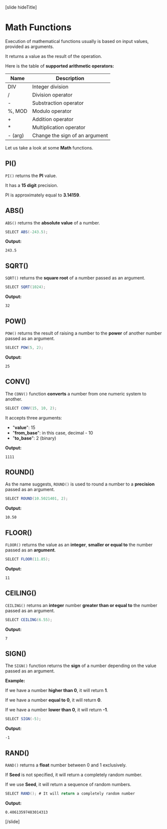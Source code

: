 [slide hideTitle]

# Math Functions

Execution of mathematical functions usually is based on input values, provided as arguments.

It returns a value as the result of the operation.

Here is the table of **supported arithmetic operators:**

| Name | Description |
| --- | --- |
| DIV | Integer division |
| / | Division operator |
| - | Substraction operator |
| %, MOD | Modulo operator |
| + | Addition operator |
| * | Multiplication operator | 
| - (arg) | Change the sign of an argument |

Let us take a look at some **Math** functions.

## PI()

`PI()` returns the **PI** value.

It has a **15 digit** precision.

PI is approximately equal to **3.14159**.

## ABS()

`ABS()` returns the **absolute value** of a number.

``` java
SELECT ABS(-243.5);
```

**Output:**
```
243.5
```

## SQRT()

`SQRT()` returns the **square root** of a number passed as an argument.

``` java
SELECT SQRT(1024);
```

**Output:**

```
32
```

## POW()

`POW()` returns the result of raising a number to the **power** of another number passed as an argument.

``` java
SELECT POW(5, 2);
```

**Output:**

```
25
```

## CONV()

The `CONV()` function **converts** a number from one numeric system to another.

``` java
SELECT CONV(15, 10, 2); 
```

It accepts three arguments:

- "**value**": 15
- "**from_base**": in this case, decimal - 10
- "**to_base**": 2 (binary)

**Output:**

```
1111
```

## ROUND()

As the name suggests, `ROUND()` is used to round a number to a **precision** passed as an argument.

``` java
SELECT ROUND(10.5021401, 2); 
```

**Output:**

```
10.50
```

## FLOOR()

`FLOOR()` returns the value as an **integer**, **smaller or equal to** the number passed as an **argument**.

``` java
SELECT FLOOR(11.85);
```

**Output:**

```
11
```

## CEILING()

`CEILING()` returns an **integer** number **greater than or equal to** the number passed as an argument.

``` java
SELECT CEILING(6.55);
```

**Output:**

```
7
```

## SIGN()

The `SIGN()` function returns the **sign** of a number depending on the value passed as an argument.

**Example:**

If we have a number **higher than 0**, it will return **1**.

If we have a number **equal to 0**, it will return **0**.

If we have a number **lower than 0**, it will return **-1**.

``` java
SELECT SIGN(-5);
```

**Output:**
```
-1
```

## RAND()

`RAND()` returns a **float** number between 0 and 1 exclusively.

If **Seed** is not specified, it will return a completely random number. 

If we use **Seed**, it will return a sequence of random numbers.

``` java
SELECT RAND(); # It will return a completely random number
```

**Output:**

```
0.40613597483014313
```

[/slide]

